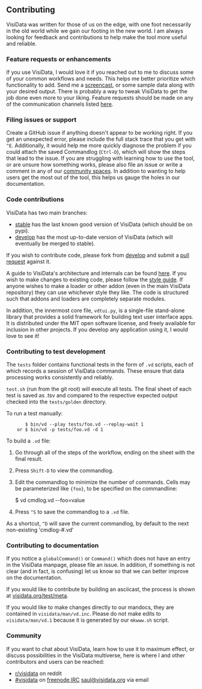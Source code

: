 ## Contributing

VisiData was written for those of us on the edge, with one foot necessarily in the old world while we gain our footing in the new world.  I am always looking for feedback and contributions to help make the tool more useful and reliable.

### Feature requests or enhancements

If you use VisiData, I would love it if you reached out to me to discuss some of your common workflows and needs. This helps me better prioritize which functionality to add. Send me a [screencast](http://asciinema.org), or some sample data along with your desired output.  There is probably a way to tweak VisiData to get the job done even more to your liking.  Feature requests should be made on any of the communication channels listed [here](https://github.com/saulpw/visidata/blob/develop/CONTRIBUTING.md#community). 

### Filing issues or support

Create a GitHub issue if anything doesn't appear to be working right. If you get an unexpected error, please include the full stack trace that you get with `^E`. Additionally, it would help me more quickly diagnose the problem if you could attach the saved Commandlog (`Ctrl-D`), which will show the steps that lead to the issue. If you are struggling with learning how to use the tool, or are unsure how something works, please also file an issue or write a comment in any of our [community spaces](https://github.com/saulpw/visidata/blob/develop/CONTRIBUTING.md#community). In addition to wanting to help users get the most out of the tool, this helps us gauge the holes in our documentation.

### Code contributions

VisiData has two main branches:
- [stable](https://github.com/saulpw/visidata/tree/stable) has the last known good version of VisiData (which should be on pypi).
- [develop](https://github.com/saulpw/visidata/tree/develop) has the most up-to-date version of VisiData (which will eventually be merged to stable).

If you wish to contribute code, please fork from [develop](https://github.com/saulpw/visidata/tree/develop) and submit a [pull request](https://github.com/saulpw/visidata/pulls) against it.

A guide to VisiData's architecture and internals can be found [here](http://visidata.org/design). If you wish to make changes to existing code, please follow the [style guide](http://visidata.org/design/style). If anyone wishes to make a loader or other addon (even in the main VisiData repository) they can use whichever style they like. The code is structured such that addons and loaders are completely separate modules.

In addition, the innermost core file, `vdtui.py`, is a single-file stand-alone library that provides a solid framework for building text user interface apps. It is distributed under the MIT open software license, and freely available for inclusion in other projects. If you develop any application using it, I would love to see it!

### Contributing to test development

The `tests` folder contains functional tests in the form of `.vd` scripts, each of which records a session of VisiData commands.  These ensure that data processing works consistently and reliably.

`test.sh` (run from the git root) will execute all tests.  The final sheet of each test is saved as .tsv and compared to the respective expected output checked into the `tests/golden` directory.

To run a test manually:

```
       $ bin/vd --play tests/foo.vd --replay-wait 1
    or $ bin/vd -p tests/foo.vd -d 1
```

To build a `.vd` file:

1. Go through all of the steps of the workflow, ending on the sheet with the final result.
2. Press `Shift-D` to view the commandlog.
3. Edit the commandlog to minimize the number of commands.  Cells may be parameterized like `{foo}`, to be specified on the commandline:

    $ vd cmdlog.vd --foo=value  

4. Press `^S` to save the commandlog to a `.vd` file.

As a shortcut, `^D` will save the current commandlog, by default to the next non-existing 'cmdlog-#.vd'

### Contributing to documentation

If you notice a `globalCommand()` or `Command()` which does not have an entry in the VisiData manpage, please file an issue. In addition, if something is not clear (and in fact, is confusing) let us know so that we can better improve on the documentation.

If you would like to contribute by building an asciicast, the process is shown at [visidata.org/test/meta](http://visidata.org/test/meta).

If you would like to make changes directly to our mandocs, they are contained in `visidata/man/vd.inc`. Please do not make edits to `visidata/man/vd.1` because it is generated by our `mkwww.sh` script.

### Community

If you want to chat about VisiData, learn how to use it to maximum effect, or discuss possibilities in the VisiData multiverse, here is where I and other contributors and users can be reached:

- [r/visidata](http://reddit.com/r/visidata) on reddit
- [#visidata](irc://frenode.net/#visidata) on [freenode IRC](https://webchat.freenode.net)
 [saul@visidata.org](mailto:saul@visidata.org) via email
